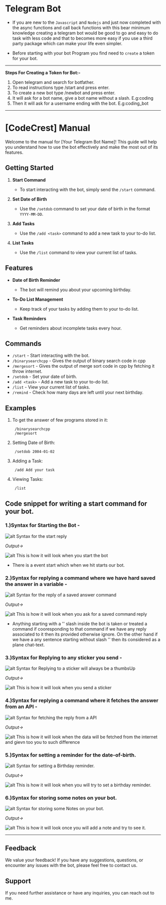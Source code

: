 # Telegram Bot
- If you are new to the `Javascript` and `Nodejs` and just now completed with the async functions and call back functions with this bear minimum knowledge creating a telegram bot would be good to go and easy to do task with less code and that to becomes more easy if you use a third party package which can make your life even simpler.
  
- Before starting with your bot Program you find need to `create` a token for your bot.
  
---

**Steps For Creating a Token for Bot:-**
1. Open telegram and search for botfather.
2. To read instructions type /start and press enter.
3. To create a new bot type /newbot and press enter.
4. It will ask for a bot name, give a bot name without a slash. E.g:coding
5. Then it will ask for a username ending with the bot. E.g:coding_bot

---

# [CodeCrest] Manual

Welcome to the manual for [Your Telegram Bot Name]! This guide will help you understand how to use the bot effectively and make the most out of its features.

## Getting Started

1. **Start Command**
   - To start interacting with the bot, simply send the `/start` command.

2. **Set Date of Birth**
   - Use the `/setdob` command to set your date of birth in the format `YYYY-MM-DD`.

3. **Add Tasks**
   - Use the `/add <task>` command to add a new task to your to-do list.

4. **List Tasks**
   - Use the `/list` command to view your current list of tasks.

## Features

- **Date of Birth Reminder**
  - The bot will remind you about your upcoming birthday.

- **To-Do List Management**
  - Keep track of your tasks by adding them to your to-do list.

- **Task Reminders**
  - Get reminders about incomplete tasks every hour.

## Commands

- `/start` - Start interacting with the bot.
- `/binarysearchcpp` - Gives the output of binary search code in cpp
- `/mergesort` - Gives the output of merge sort code in cpp by fetching it throw internet.
- `/setdob` - Set your date of birth.
- `/add <task>` - Add a new task to your to-do list.
- `/list` - View your current list of tasks.
- `/remind` - Check how many days are left until your next birthday.

## Examples

1. To get the answer of few programs stored in it:

        /binarysearchcpp
        /mergesort

3. Setting Date of Birth:

        /setdob 2004-01-02


4. Adding a Task:

        /add Add your task


6. Viewing Tasks:

        /list




## Code snippet for writing a start command for your bot.

### 1.)Syntax for Starting the Bot -
![alt Syntax for the start reply](./Assests/startSyntax.jpeg "Syntax for the start reply.")

*Output->*

![alt This is how it will look when you start the bot](./Assests/start.jpg "This how it will look when you start the bot.")

- There is a event start which when we hit starts our bot.




### 2.)Syntax for replying a command where we have hard saved the answer in a variable -
![alt Syntax for the reply of a saved answer command](./Assests/savedReply.jpeg "Syntax for the reply of a saved answer command.")

*Output->*

![alt This is how it will look when you ask for a saved command reply](./Assests/binarysearch%20reply.jpg "This how it will look when you ask for a saved command reply.")

- Anything starting with a '\' slash inside the bot is taken or treated a command if cooresponding to that command if we have any reply associated to it then its provided otherwise ignore.
    On the other hand if we have a any sentence starting without slash '\' then its considered as a plane chat-text.




### 3.)Syntax for Replying to any sticker you send -
![alt Syntax for Replying to a sticker will always be a thumbsUp](./Assests/stickerSyntax.jpg "Syntax for Replying to a sticker will always be a thumbsUp.")

*Output->*

![alt This is how it will look when you send a sticker](./Assests/sticker%20reply.jpg "This how it will look when you send a sticker.")




### 4.)Syntax for replying a command where it fetches the answer from an API -
![alt Syntax for fetching the reply from a API](./Assests/apiFetch.jpg "Syntax for fetching the reply from a API.")

*Output->*

![alt This is how it will look when the data will be fetched from the internet and gievn too you to such difference](./Assests/mergesort_reply.jpg "This how it will look when the data will be fetched from the internet and gievn too you to such difference.")



### 5.)Syntax for setting a reminder for the date-of-birth.
![alt Syntax for setting a Birthday reminder.](./Assests/dobSyntax.jpg "Syntax for setting a birthday reminder.")

*Output->*

![alt This is how it will look when you will try to set a birthday reminder.](./Assests/dobReply.jpg "This is how it will look when you will try to set a birthday reminder")



### 6.)Syntax for storing some notes on your bot.
![alt Syntax for storing some Notes on your bot.](./Assests/notesSyntax.jpg "Syntax for storing some Notes on your bot.")

*Output->*

![alt This is how it will look once you will add a note and try to see it.](./Assests/notesReply.jpg "This is how it will look with the done and list of data stored by you.")

---


## Feedback

We value your feedback! If you have any suggestions, questions, or encounter any issues with the bot, please feel free to contact us.

## Support

If you need further assistance or have any inquiries, you can reach out to me.
